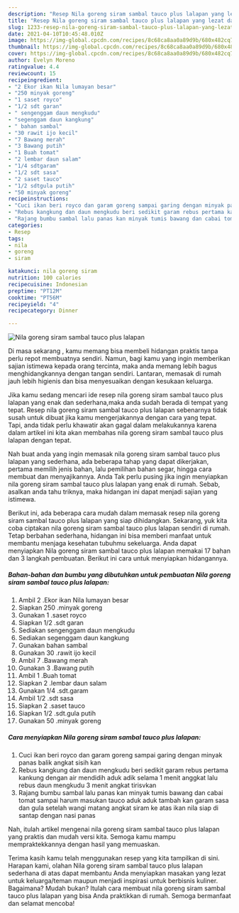 ```yaml
---
description: "Resep Nila goreng siram sambal tauco plus lalapan yang lezat dan Mudah Dibuat"
title: "Resep Nila goreng siram sambal tauco plus lalapan yang lezat dan Mudah Dibuat"
slug: 1233-resep-nila-goreng-siram-sambal-tauco-plus-lalapan-yang-lezat-dan-mudah-dibuat
date: 2021-04-10T10:45:48.010Z
image: https://img-global.cpcdn.com/recipes/8c68ca8aa0a89d9b/680x482cq70/nila-goreng-siram-sambal-tauco-plus-lalapan-foto-resep-utama.jpg
thumbnail: https://img-global.cpcdn.com/recipes/8c68ca8aa0a89d9b/680x482cq70/nila-goreng-siram-sambal-tauco-plus-lalapan-foto-resep-utama.jpg
cover: https://img-global.cpcdn.com/recipes/8c68ca8aa0a89d9b/680x482cq70/nila-goreng-siram-sambal-tauco-plus-lalapan-foto-resep-utama.jpg
author: Evelyn Moreno
ratingvalue: 4.4
reviewcount: 15
recipeingredient:
- "2 Ekor ikan Nila lumayan besar"
- "250 minyak goreng"
- "1 saset royco"
- "1/2 sdt garan"
- " sengenggam daun mengkudu"
- "segenggam daun kangkung"
- " bahan sambal"
- "30 rawit ijo kecil"
- "7 Bawang merah"
- "3 Bawang putih"
- "1 Buah tomat"
- "2 lembar daun salam"
- "1/4 sdtgaram"
- "1/2 sdt sasa"
- "2 saset tauco"
- "1/2 sdtgula putih"
- "50 minyak goreng"
recipeinstructions:
- "Cuci ikan beri royco dan garam goreng sampai garing dengan minyak panas balik angkat sisih kan"
- "Rebus kangkung dan daun mengkudu beri sedikit garam rebus pertama kankung dengan air mendidih aduk adik selama 1 menit anggkat lalu rebus daun mengkudu 3 menit angkat tirisvkan"
- "Rajang bumbu sambal lalu panas kan minyak tumis bawang dan cabai tomat sampai harum masukan tauco aduk aduk tambah kan garam sasa dan gula setelah wangi matang angkat siram ke atas ikan nila siap di santap dengan nasi panas"
categories:
- Resep
tags:
- nila
- goreng
- siram

katakunci: nila goreng siram 
nutrition: 100 calories
recipecuisine: Indonesian
preptime: "PT12M"
cooktime: "PT56M"
recipeyield: "4"
recipecategory: Dinner

---
```



![Nila goreng siram sambal tauco plus lalapan](https://img-global.cpcdn.com/recipes/8c68ca8aa0a89d9b/680x482cq70/nila-goreng-siram-sambal-tauco-plus-lalapan-foto-resep-utama.jpg)

Di masa  sekarang , kamu memang bisa membeli hidangan praktis tanpa perlu repot membuatnya sendiri. Namun, bagi kamu yang ingin memberikan sajian istimewa kepada orang tercinta, maka anda memang lebih bagus menghidangkannya dengan tangan sendiri. Lantaran, memasak di rumah jauh lebih higienis dan bisa menyesuaikan dengan kesukaan keluarga.

Jika kamu sedang mencari ide resep nila goreng siram sambal tauco plus lalapan yang enak dan sederhana,maka anda sudah berada di tempat yang tepat. Resep nila goreng siram sambal tauco plus lalapan  sebenarnya tidak susah untuk dibuat jika kamu mengerjakannya dengan cara yang tepat. Tapi, anda tidak perlu khawatir akan gagal dalam melakukannya 
karena dalam artikel ini kita akan membahas nila goreng siram sambal tauco plus lalapan dengan tepat.  



Nah buat anda yang ingin memasak nila goreng siram sambal tauco plus lalapan yang sederhana, ada beberapa tahap yang dapat dikerjakan, pertama memilih jenis bahan, lalu pemilihan bahan segar, hingga cara membuat dan menyajikannya. Anda Tak perlu pusing jika ingin menyiapkan nila goreng siram sambal tauco plus lalapan yang enak di rumah. Sebab, asalkan anda  tahu triknya, maka hidangan ini dapat menjadi sajian yang istimewa.

Berikut ini, ada beberapa cara mudah dalam memasak resep nila goreng siram sambal tauco plus lalapan yang siap dihidangkan. Sekarang, yuk kita coba ciptakan nila goreng siram sambal tauco plus lalapan sendiri di rumah. Tetap berbahan sederhana, hidangan ini bisa memberi manfaat untuk membantu menjaga kesehatan tubuhmu sekeluarga. Anda dapat menyiapkan Nila goreng siram sambal tauco plus lalapan memakai 17 bahan dan 3 langkah pembuatan. Berikut ini cara untuk menyiapkan hidangannya.

<!--inarticleads1-->

##### Bahan-bahan dan bumbu yang dibutuhkan untuk pembuatan Nila goreng siram sambal tauco plus lalapan:

1. Ambil 2 .Ekor ikan Nila lumayan besar
1. Siapkan 250 .minyak goreng
1. Gunakan 1 .saset royco
1. Siapkan 1/2 .sdt garan
1. Sediakan  sengenggam daun mengkudu
1. Sediakan segenggam daun kangkung
1. Gunakan  bahan sambal
1. Gunakan 30 .rawit ijo kecil
1. Ambil 7 .Bawang merah
1. Gunakan 3 .Bawang putih
1. Ambil 1 .Buah tomat
1. Siapkan 2 .lembar daun salam
1. Gunakan 1/4 .sdt.garam
1. Ambil 1/2 .sdt sasa
1. Siapkan 2 .saset tauco
1. Siapkan 1/2 .sdt.gula putih
1. Gunakan 50 .minyak goreng




<!--inarticleads2-->

##### Cara menyiapkan Nila goreng siram sambal tauco plus lalapan:

1. Cuci ikan beri royco dan garam goreng sampai garing dengan minyak panas balik angkat sisih kan
1. Rebus kangkung dan daun mengkudu beri sedikit garam rebus pertama kankung dengan air mendidih aduk adik selama 1 menit anggkat lalu rebus daun mengkudu 3 menit angkat tirisvkan
1. Rajang bumbu sambal lalu panas kan minyak tumis bawang dan cabai tomat sampai harum masukan tauco aduk aduk tambah kan garam sasa dan gula setelah wangi matang angkat siram ke atas ikan nila siap di santap dengan nasi panas




Nah, itulah artikel mengenai  nila goreng siram sambal tauco plus lalapan  yang praktis dan mudah versi kita. Semoga kamu mampu mempraktekkannya dengan hasil yang memuaskan. 

Terima kasih kamu telah menggunakan resep yang kita tampilkan di sini. Harapan kami, olahan  Nila goreng siram sambal tauco plus lalapan sederhana di atas dapat membantu Anda menyiapkan masakan yang lezat untuk keluarga/teman maupun menjadi inspirasi untuk berbisnis kuliner. Bagaimana? Mudah bukan? Itulah cara membuat nila goreng siram sambal tauco plus lalapan yang bisa Anda praktikkan di rumah. Semoga bermanfaat dan selamat mencoba!

